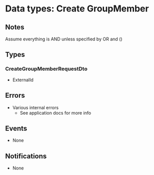# Data types: Create GroupMember

## Notes

Assume everything is AND unless specified by OR and ()

## Types

### CreateGroupMemberRequestDto

- ExternalId

## Errors

- Various internal errors
  - See application docs for more info

## Events

- None

## Notifications

- None
